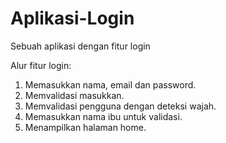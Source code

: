 # Aplikasi-Login
Sebuah aplikasi dengan fitur login

Alur fitur login:
1. Memasukkan nama, email dan password.
2. Memvalidasi masukkan.
3. Memvalidasi pengguna dengan deteksi wajah.
4. Memasukkan nama ibu untuk validasi.
5. Menampilkan halaman home.
